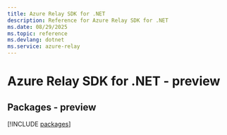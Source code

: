 ```yaml
---
title: Azure Relay SDK for .NET
description: Reference for Azure Relay SDK for .NET
ms.date: 08/29/2025
ms.topic: reference
ms.devlang: dotnet
ms.service: azure-relay
---
```

# Azure Relay SDK for .NET - preview
## Packages - preview
[!INCLUDE [packages](relay-index.md)]